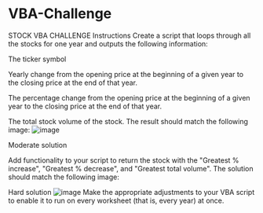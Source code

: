 # VBA-Challenge
STOCK VBA CHALLENGE
Instructions
Create a script that loops through all the stocks for one year and outputs the following information:

The ticker symbol

Yearly change from the opening price at the beginning of a given year to the closing price at the end of that year.

The percentage change from the opening price at the beginning of a given year to the closing price at the end of that year.

The total stock volume of the stock. The result should match the following image:
![image](https://user-images.githubusercontent.com/120692685/236980096-6a22e7ab-e1ce-462e-9b80-fb9538fda35c.png)


Moderate solution

Add functionality to your script to return the stock with the "Greatest % increase", "Greatest % decrease", and "Greatest total volume". The solution should match the following image:

Hard solution
![image](https://user-images.githubusercontent.com/120692685/236980183-32ddaf86-bebd-40ec-b412-372ae12e152e.png)
Make the appropriate adjustments to your VBA script to enable it to run on every worksheet (that is, every year) at once.

